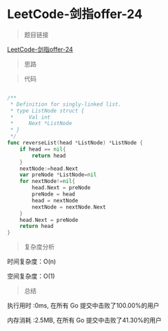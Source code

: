 # LeetCode-剑指offer-24

>题目链接

[LeetCode-剑指offer-24](https://leetcode-cn.com/problems/fan-zhuan-lian-biao-lcof/)

> 思路


>代码

```go

/**
 * Definition for singly-linked list.
 * type ListNode struct {
 *     Val int
 *     Next *ListNode
 * }
 */
func reverseList(head *ListNode) *ListNode {
    if head == nil{
        return head
    }
    nextNode:=head.Next
    var preNode *ListNode=nil
    for nextNode!=nil{
        head.Next = preNode
        preNode = head
        head = nextNode
        nextNode = nextNode.Next
    }
    head.Next = preNode
    return head
}

```

>复杂度分析

时间复杂度：O(n)

空间复杂度：O(1)

>总结

执行用时 :0ms, 在所有 Go 提交中击败了100.00%的用户

内存消耗 :2.5MB, 在所有 Go 提交中击败了41.30%的用户

